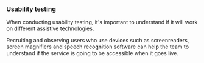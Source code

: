 ### Usability testing

When conducting usability testing, it's important to understand if it will work on different assistive technologies. 

Recruiting and observing users who use devices such as screenreaders, screen magnifiers and speech recognition software can help the team to understand if the service is going to be accessible when it goes live.
